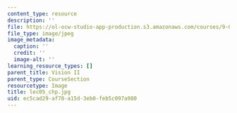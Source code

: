 ```yaml
---
content_type: resource
description: ''
file: https://ol-ocw-studio-app-production.s3.amazonaws.com/courses/9-00sc-introduction-to-psychology-fall-2011/ec5cad29af78a15d3eb0feb5c097a980_lec05_chp.jpg
file_type: image/jpeg
image_metadata:
  caption: ''
  credit: ''
  image-alt: ''
learning_resource_types: []
parent_title: Vision II
parent_type: CourseSection
resourcetype: Image
title: lec05_chp.jpg
uid: ec5cad29-af78-a15d-3eb0-feb5c097a980
---
```

